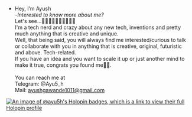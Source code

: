 - Hey, I’m Ayush  <br/>
-_Interested to know more about me?_<br/>
Let's see...🤔🧑🏻‍💻🧑🏻‍💻🧑🏻‍💻<br/>
I'm a tech nerd and crazy about any new tech, inventions and pretty much anything that is creative and unique.<br/>
Well, that being said, you will always find me interested/curious to talk or collaborate with you in anything that is creative, original, futuristic and above. Tech-related.<br/>
If you have an idea and you want to scale it up or just another mind to make it true, congrats you found me✌🏻.
<br/><br/>
You can reach me at<br/>
Telegram:  @Ayu5_h<br/>
Mail:  ayushgawande1011@gmail.com<br/>

[![An image of @ayu5h's Holopin badges, which is a link to view their full Holopin profile](https://holopin.me/ayu5h)]((https://www.holopin.io/@ayu5h#))



<!---
Ayu5-h/Ayu5-h is a ✨ special ✨ repository because its `README.md` (this file) appears on your GitHub profile.
You can click the Preview link to take a look at your changes.
--->
